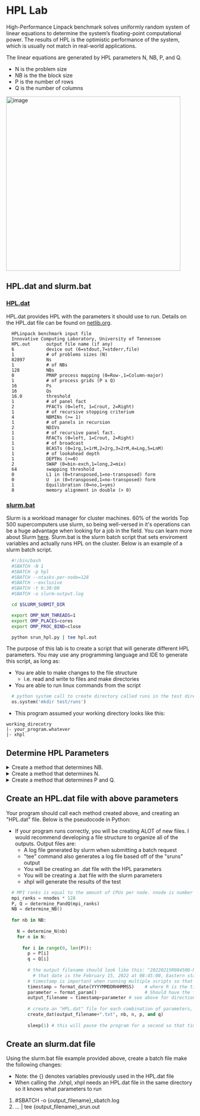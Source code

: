 # HPL Lab
High-Performance Linpack benchmark solves uniformly random system of linear equations to determine the system’s floating-point computational power. The results of HPL is the optimistic performance of the system, which is usually not match in real-world applications.

The linear equations are generated by HPL parameters N, NB, P, and Q.
- N is the problem size
- NB is the the block size
- P is the number of rows
- Q is the number of columns
  
<img width="468" alt="image" src="https://user-images.githubusercontent.com/11095946/153784916-f6468e90-9f78-4e48-8387-11cf9883e9f0.png">

## HPL.dat and slurm.bat
  ### [HPL.dat](HPL.dat)
  HPL.dat provides HPL with the parameters it should use to run. Details on the HPL.dat file can be found on [netlib.org](https://www.netlib.org/benchmark/hpl/tuning.html).
  ```
    HPLinpack benchmark input file
    Innovative Computing Laboratory, University of Tennessee
    HPL.out      output file name (if any) 
    6            device out (6=stdout,7=stderr,file)
    1            # of problems sizes (N)
    82897        Ns
    1            # of NBs
    128          NBs
    0            PMAP process mapping (0=Row-,1=Column-major)
    1            # of process grids (P x Q)
    16           Ps
    16           Qs
    16.0         threshold
    1            # of panel fact
    2            PFACTs (0=left, 1=Crout, 2=Right)
    1            # of recursive stopping criterium
    4            NBMINs (>= 1)
    1            # of panels in recursion
    2            NDIVs
    1            # of recursive panel fact.
    1            RFACTs (0=left, 1=Crout, 2=Right)
    1            # of broadcast
    1            BCASTs (0=1rg,1=1rM,2=2rg,3=2rM,4=Lng,5=LnM)
    1            # of lookahead depth
    1            DEPTHs (>=0)
    2            SWAP (0=bin-exch,1=long,2=mix)
    64           swapping threshold
    0            L1 in (0=transposed,1=no-transposed) form
    0            U  in (0=transposed,1=no-transposed) form
    1            Equilibration (0=no,1=yes)
    8            memory alignment in double (> 0)
  ```
  
  
  
  ### [slurm.bat](slurm.bat)
  Slurm is a workload manager for cluster machines. 60% of the worlds Top 500 supercomputers use slurm, so being well-versed in it's operations can be a huge advantage when looking for a job in the field. You can learn more about Slurm [here](https://slurm.schedmd.com/overview.html). Slurm.bat is the slurm batch script that sets enviroment variables and actually runs HPL on the cluster. Below is an example of a slurm batch script.
  
  ```bash
    #!/bin/bash
    #SBATCH -N 1
    #SBATCH -p hpl
    #SBATCH --ntasks-per-node=128
    #SBATCH --exclusive
    #SBATCH -t 0:30:00
    #SBATCH -o slurm-output.log

    cd $SLURM_SUBMIT_DIR

    export OMP_NUM_THREADS=1
    export OMP_PLACES=cores
    export OMP_PROC_BIND=close

    python srun_hpl.py | tee hpl.out
  ```
</details>

The purpose of this lab is to create a script that will generate different HPL parameters. You may use any programming language and IDE to generate this script, as long as:
- You are able to make changes to the file structure
  - i.e. read and write to files and make directories
- You are able to run linux commands from the script
```python
  # python system call to create directory called runs in the test directory
  os.system('mkdir test/runs')
```
- This program assumed your working directory looks like this:
```
working_direcotry
|- your_program.whatever
|- xhpl
```
## Determine HPL Parameters
<details>
  <summary> Create a method that determines NB.</summary>
  
  - NB is the block size:
    - Want NB to be large enough to give good DGEMM performance
    - If NB is too large, the cache efficiency begins to drop
    - Different DGEMM libraries may have different optimal NB values, but usually that value is a multiple of 8
     - Hint: restrict your testing to 64 <= NB <= 320
  - This method should return an array of integers.
</details>

<details>
  <summary>Create a method that determines N.</summary>

  - N is the matrix size (# of equations):
    - Floating point work varies as N<sup>3</sup>, communication volume varies as N<sup>2</sup>, so the computation:communication ratio improves as N increases
    - 2X increase in problem size → up to 8X increase in run time
    - Memory usage in GiB is approximately 8*N<sup>2</sup>/10243
    - Each node has 256 GiB of memory but Slurm is configured to allow jobs to use ~80% of that
    - If you want to size a 2-node (nnodes = 2) job to use approximately 70% (mem_perc = .70) of memory, then N = sqrt(mem_perc * nnodes * 256 * 10243/8) = 219325
      - Does it help for N to be a multiple of NB?
    - Make sure N isn’t too small, since results of parameterization experiments for small N may not be the same as those for large N
  - This method should return an array of integers.
</details>

<details>
  <summary>Create a method that determines P and Q.</summary>
  
  - P and Q are the process grid dimensions
    - Need P * Q = # of MPI ranks
    - The process grid shouldn’t be too rectangular (e.g., 1x128 and 128x1 are not likely to be good)
    - Usually P <= Q with Q/P <= 4 works well, but it’s worth experimenting with other decompositions
    - For HPL, it’s best to utilize all the cores, so # of MPI ranks * # of OpenMP threads should equal the total number of cores in your job
      - Note that for HPL it is generally *not* beneficial to use both a core and its hyperthread partner for computation – one should be left idle
  - This method should return _two_ arrays of integers
</details>

## Create an HPL.dat file with above parameters
Your program should call each method created above, and creating an "HPL.dat" file. Below is the pseudocode in Python:
- If your program runs correctly, you will be creating ALOT of new files. I would recommend developing a file structure to organize all of the outputs. Output files are:
  - A log file generated by slurm when submitting a batch request
  - "tee" command also generates a log file based off of the "sruns" output
  - You will be creating an .dat file with the HPL parameters
  - You will be creating a .bat file with the slurm parameters
  - xhpl will generate the results of the test 

```python
  # MPI ranks is equal to the amount of CPUs per node. nnode is number of nodes
  mpi_ranks = nnodes * 128
  P, Q = determine_PandQ(mpi_ranks)
  NB = determine_NB()
  
  for nb in NB:
    
    N = determine_N(nb)
    for n in N:
    
      for i in range(0, len(P)):
        p = P[i]
        q = Q[i]
        
        # the output filename should look like this: "20220215R084500-N1_n128000_nb128_p16_q16"
          # that date is the February 15, 2022 at 08:45:00, Eastern standard time
        # timestamp is important when running multiple scripts so that you can troubleshoot errors and organize file
        timestamp = format_date(YYYYMMDDRHHMMSS)    # where R is the timezone "EST"
        parameter = format_param()                  # Should have the following format "N1_n128000_nb128_p16_q16"; where N is number of nodes
        output_filename = timestamp+parameter # see above for directions
   
        # create an "HPL.dat" file for each combination of parameters, but name it "output_filename".dat and write it to a directory
        create_dat(output_filename+".txt", nb, n, p, and q)
        
        sleep(1) # this will pause the program for a second so that timestamp is different
```
## Create an slurm.dat file
Using the slurm.bat file example provided above, create a batch file make the following changes:
- Note: the {} denotes variables previously used in the HPL.dat file
- When calling the ./xhpl, xhpl needs an HPL.dat file in the same directory so it knows what parameters to run
1. #SBATCH -o {output_filename}\_sbatch.log
2. ... | tee {output_filename}\_srun.out
